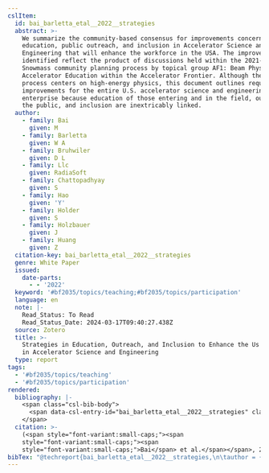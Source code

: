 ```yaml
---
cslItem:
  id: bai_barletta_etal__2022__strategies
  abstract: >-
    We summarize the community-based consensus for improvements concerning
    education, public outreach, and inclusion in Accelerator Science and
    Engineering that will enhance the workforce in the USA. The improvements
    identified reflect the product of discussions held within the 2021-2022
    Snowmass community planning process by topical group AF1: Beam Physics and
    Accelerator Education within the Accelerator Frontier. Although the Snowmass
    process centers on high-energy physics, this document outlines required
    improvements for the entire U.S. accelerator science and engineering
    enterprise because education of those entering and in the field, outreach to
    the public, and inclusion are inextricably linked.
  author:
    - family: Bai
      given: M
    - family: Barletta
      given: W A
    - family: Bruhwiler
      given: D L
    - family: Llc
      given: RadiaSoft
    - family: Chattopadhyay
      given: S
    - family: Hao
      given: 'Y'
    - family: Holder
      given: S
    - family: Holzbauer
      given: J
    - family: Huang
      given: Z
  citation-key: bai_barletta_etal__2022__strategies
  genre: White Paper
  issued:
    date-parts:
      - - '2022'
  keyword: '#bf2035/topics/teaching;#bf2035/topics/participation'
  language: en
  note: |-
    Read_Status: To Read
    Read_Status_Date: 2024-03-17T09:40:27.438Z
  source: Zotero
  title: >-
    Strategies in Education, Outreach, and Inclusion to Enhance the Us Workforce
    in Accelerator Science and Engineering
  type: report
tags:
  - '#bf2035/topics/teaching'
  - '#bf2035/topics/participation'
rendered:
  bibliography: |-
    <span class="csl-bib-body">
      <span data-csl-entry-id="bai_barletta_etal__2022__strategies" class="csl-entry"><span class='author-bib'>Bai, Barletta, W. A., Bruhwiler, D. L., Llc, R., Chattopadhyay, S., Hao, Y., Holder, S., Holzbauer, J., &#38; Huang, Z.</span>. <span class='date-bib'>(2022)</span>. <span class='title'><i><b><span style="font-style:normal;">Strategies in Education, Outreach, and Inclusion to Enhance the Us Workforce in Accelerator Science and Engineering</span></b></i></span> [White Paper].</span>
    </span>
  citation: >-
    (<span style="font-variant:small-caps;"><span
    style="font-variant:small-caps;"><span
    style="font-variant:small-caps;">Bai</span> et al.</span></span>, 2022)
bibTex: "@techreport{bai_barletta_etal__2022__strategies,\n\tauthor = {Bai, M and Barletta, W A and Bruhwiler, D L and Llc, RadiaSoft and Chattopadhyay, S and Hao, Y and Holder, S and Holzbauer, J and Huang, Z},\n\tyear = {2022},\n\tnote = {Read\\textunderscore{}Status: To Read\nRead\\textunderscore{}Status\\textunderscore{}Date: 2024-03-17T09:40:27.438Z},\n\ttitle = {Strategies in {Education}, {Outreach}, and {Inclusion} to {Enhance} the {Us} {Workforce} in {Accelerator} {Science} and {Engineering}},\n\ttype = {White {Paper}},\n}\n\n"
---
```

